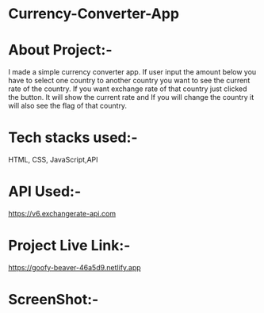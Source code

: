 # Currency-Converter-App

# About Project:-
I made a simple currency converter app.
If user input the amount below you have to select one country to another country you want to see the current rate of the country.
If you want exchange rate of that country just clicked the button.
It will show the current rate and If you will change the country it will also see the flag of that country.

# Tech stacks used:-
HTML, CSS, JavaScript,API

# API Used:-
https://v6.exchangerate-api.com

# Project Live Link:-
https://goofy-beaver-46a5d9.netlify.app

# ScreenShot:-
